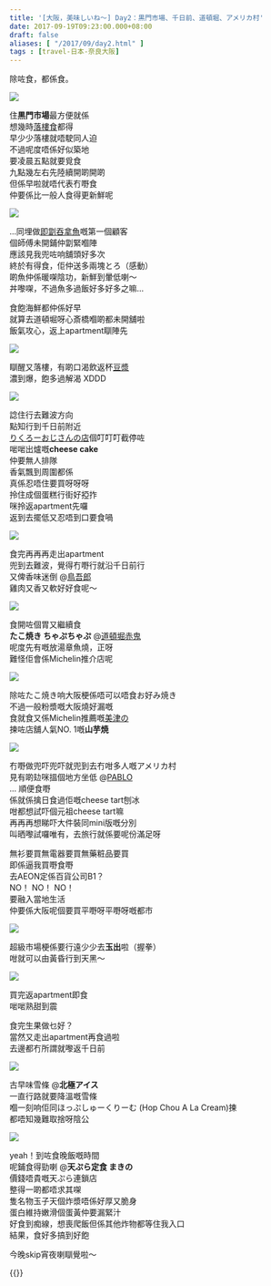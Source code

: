 ```yaml
---
title: '[大阪，美味しいね～] Day2：黒門市場、千日前、道頓堀、アメリカ村'
date: 2017-09-19T09:23:00.000+08:00
draft: false
aliases: [ "/2017/09/day2.html" ]
tags : [travel-日本-奈良大阪]
---
```


除咗食，都係食。  

![](/images/osaka2a.jpg)

住**黒門市場**最方便就係  
想幾時[落樓食](https://hidie.net/osaka2a/)都得  
早少少落樓就唔駛同人迫  
不過呢度唔係好似築地  
要凌晨五點就要覓食  
九點幾左右先陸續開啲開啲  
但係早啦就唔代表冇嘢食  
仲要係比一般人食得更新鮮呢  

![](/images/osaka2b.jpg)

...同埋做[即劏吞拿魚](https://hidie.net/osaka2b/)嘅第一個顧客  
個師傅未開鋪仲劏緊嗰陣  
應該見我兜咗响舖頭好多次  
終於有得食，佢仲送多兩塊とろ（感動）  
啲魚仲係暖㗎陰功，新鮮到暈低喇～  
丼嚟㗎，不過魚多過飯好多好多之嘛...  
  
食飽海鮮都仲係好早  
就算去道頓堀呀心斎橋嗰啲都未開舖啦  
飯氣攻心，返上apartment瞓陣先  

![](/images/osaka2c.jpg)

瞓醒又落樓，有啲口渴飲返杯[豆漿](https://hidie.net/osaka2c/)  
濃到爆，飽多過解渴 XDDD  

![](/images/osaka2d3.jpg)

諗住行去難波方向  
點知行到千日前附近  
[りくろーおじさんの店](https://hidie.net/osaka2d/)個叮叮叮截停咗  
啱啱出爐嘅**cheese cake**  
仲要無人排隊  
香氣飄到周圍都係  
真係忍唔住要買呀呀呀  
拎住成個蛋糕行街好掗拃  
咪拎返apartment先囉  
返到去擺低又忍唔到口要食喎  

![](/images/osaka2e1.jpg)

食完再再再走出apartment  
兜到去難波，覺得冇嘢行就沿千日前行  
又俾香味迷倒 @[鳥吾郎](https://hidie.net/osaka2e/)    
雞肉又香又軟好好食呢～  

![](/images/osaka2f.jpg)

食開咗個胃又繼續食  
**たこ焼き ちゃぷちゃぷ** @[道頓堀赤鬼](https://hidie.net/osaka2f/)  
呢度先有嘅放湯章魚燒，正呀  
難怪佢會係Michelin推介店呢  

![](/images/osaka2g.jpg)

除咗たこ焼き响大阪梗係唔可以唔食お好み焼き  
不過一般粉漿嘅大阪燒好漏嘅  
食就食又係Michelin推薦嘅[美津の](https://hidie.net/osaka2g/)  
揀咗店舖人氣NO. 1嘅**山芋焼**    

![](/images/osaka2h.jpg)

冇嘢做兜吓兜吓就兜到去冇咁多人嘅アメリカ村  
見有啲攰咪搵個地方坐低 @[PABLO](https://hidie.net/osaka2h/)  
... 順便食嘢  
係就係擒日食過佢嘅cheese tart刨冰  
咁都想試吓個元祖cheese tart嘛  
再再再想睇吓大件裝同mini版嘅分別  
叫晒嚟試囉唯有，去旅行就係要呢份滿足呀  
  
無衫要買無電器要買無藥粧品要買  
即係逼我買嘢食嘢  
去AEON定係百貨公司B1？  
NO！ NO！ NO！  
要融入當地生活  
仲要係大阪呢個要買平嘢呀平嘢呀嘅都市  

[![](https://c1.staticflickr.com/5/4353/36512942412_a489dca3aa_z.jpg)](https://c1.staticflickr.com/5/4353/36512942412_a489dca3aa_z.jpg)

超級市場梗係要行遠少少去**玉出**啦（握拳）  
咁就可以由黃昏行到天黑～  

[![](https://c1.staticflickr.com/5/4358/35847598984_150974382c_z.jpg)](https://c1.staticflickr.com/5/4358/35847598984_150974382c_z.jpg)

買完返apartment即食  
啱啱熟甜到震  
  
食完生果做乜好？  
當然又走出apartment再食過啦  
去邊都冇所謂就嚟返千日前  
  
  

[![](https://c1.staticflickr.com/5/4381/36513102162_f483f1799f_z.jpg)](https://c1.staticflickr.com/5/4381/36513102162_f483f1799f_z.jpg)

  
古早味雪條 @**北極アイス**  
一直行路就要降溫嘅雪條  
嗰一刻响佢同ほっぷしゅーくりーむ (Hop Chou A La Cream)揀  
都唔知幾難取捨呀陰公  

[![](https://c1.staticflickr.com/5/4404/36513260182_ce4600195b_z.jpg)](https://c1.staticflickr.com/5/4404/36513260182_ce4600195b_z.jpg)

yeah！到咗食晚飯嘅時間  
呢鋪食得勁喇 @**天ぷら定食 まきの**  
價錢唔貴嘅天ぷら連鎖店  
整得一啲都唔求其㗎  
隻名物玉子天個炸漿唔係好厚又脆身  
蛋白維持嫩滑個蛋黃仲要漏緊汁  
好食到痴線，想喪爬飯但係其他炸物都等住我入口  
結果，食好多搞到好飽  
  
  
今晚skip宵夜喇瞓覺啦～  

  
{{<osaka>}}
